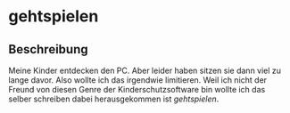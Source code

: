 gehtspielen
===========

Beschreibung
------------
Meine Kinder entdecken den PC. Aber leider haben sitzen sie dann viel
zu lange davor. Also wollte ich das irgendwie limitieren. Weil
ich nicht der Freund von diesen Genre der Kinderschutzsoftware bin wollte
ich das selber schreiben dabei herausgekommen ist _gehtspielen_.

